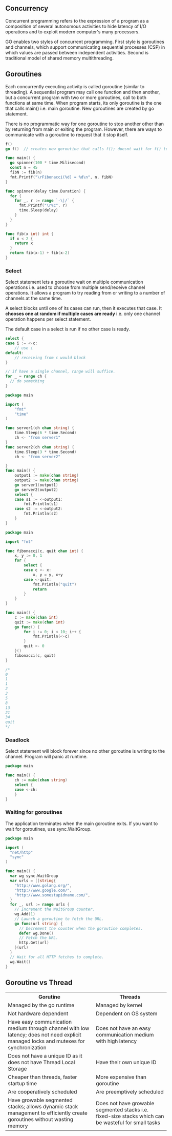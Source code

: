 ## Concurrency

Concurrent programming refers to the expression of a program as a composition of several autonomous activities to hide latency of I/O operations and to exploit modern computer's many processors.

GO enables two styles of concurrent programming. First style is goroutines and channels, which support communicating sequential processes (CSP) in which values are passed between independent activities. Second is traditional model of shared memory multithreading.

## Goroutines

Each concurrently executing activity is called goroutine (similar to threading). A sequential program may call one function and then another, but a concurrent program with two or more goroutines, call to both functions at same time. When program starts, its only goroutine is the one that calls main() i.e. main goroutine. New goroutines are created by go statement.

There is no programmatic way for one goroutine to stop another other than by returning from main or exiting the program. However, there are ways to communicate with a goroutine to request that it stop itself.

```go
f()
go f()  // creates new goroutine that calls f(); doesnt wait for f() to finish
```

```go
func main() {
  go spinner(100 * time.Milisecond)
  const n = 45
  fibN := fib(n)
  fmt.Printf("\rFibonacci(%d) = %d\n", n, fibN)
}

func spinner(delay time.Duration) {
  for {
    for _, r := range `-\|/` {
      fmt.Printf("\r%c", r)
      time.Sleep(delay)
    }
  }
}

func fib(x int) int {
  if x < 2 {
    return x
  }
  return fib(x-1) + fib(x-2)
}
```

### Select

Select statement lets a goroutine wait on multiple communication operations i.e. used to choose from multiple send/receive channel operations. It allows a program to try reading from or writing to a number of channels at the same time.

A select blocks until one of its cases can run, then it executes that case. It **chooses one at random if multiple cases are ready** i.e. only one channel operation happens per select statement.

The default case in a select is run if no other case is ready.

```go
select {
case i := <-c:
    // use i
default:
    // receiving from c would block
}

// if have a single channel, range will suffice.
for _ = range ch {
  // do something
}
```

```go
package main

import (
    "fmt"
    "time"
)

func server1(ch chan string) {
    time.Sleep(6 * time.Second)
    ch <- "from server1"
}
func server2(ch chan string) {
    time.Sleep(3 * time.Second)
    ch <- "from server2"

}
func main() {
    output1 := make(chan string)
    output2 := make(chan string)
    go server1(output1)
    go server2(output2)
    select {
    case s1 := <-output1:
        fmt.Println(s1)
    case s2 := <-output2:
        fmt.Println(s2)
    }
}
```

```go
package main

import "fmt"

func fibonacci(c, quit chan int) {
	x, y := 0, 1
	for {
		select {
		case c <- x:
			x, y = y, x+y
		case <-quit:
			fmt.Println("quit")
			return
		}
	}
}

func main() {
	c := make(chan int)
	quit := make(chan int)
	go func() {
		for i := 0; i < 10; i++ {
			fmt.Println(<-c)
		}
		quit <- 0
	}()
	fibonacci(c, quit)
}

/*
0
1
1
2
3
5
8
13
21
34
quit
*/

```

### Deadlock

Select statement will block forever since no other goroutine is writing to the channel. Program will panic at runtime.

```go
package main

func main() {
    ch := make(chan string)
    select {
    case <-ch:
    }
}
```

### Waiting for goroutines

The application terminates when the main goroutine exits. If you want to wait for goroutines, use sync.WaitGroup.

```go
package main

import (
  "net/http"
  "sync"
)

func main() {
  var wg sync.WaitGroup
  var urls = []string{
    "http://www.golang.org/",
    "http://www.google.com/",
    "http://www.somestupidname.com/",
  }
  for _, url := range urls {
    // Increment the WaitGroup counter.
    wg.Add(1)
    // Launch a goroutine to fetch the URL.
    go func(url string) {
      // Decrement the counter when the goroutine completes.
      defer wg.Done()
      // Fetch the URL.
      http.Get(url)
    }(url)
  }
  // Wait for all HTTP fetches to complete.
  wg.Wait()
}
```

## Goroutine vs Thread

<table>
<tr>
<th>Gorutine</th>
<th>Threads</th>
</tr>

<tr>
<td>Managed by the go runtime</td>
<td>Managed by kernel</td>
</tr>

<tr>
<td>Not hardware dependent</td>
<td>Dependent on OS system</td>
</tr>

<tr>
<td>Have easy communication medium through channel with low latency; does not need explicit managed locks and mutexes for synchronization</td>
<td>Does not have an easy communication medium with high latency</td>
</tr>

<tr>
<td>Does not have a unique ID as it does not have Thread Local Storage</td>
<td>Have their own unique ID</td>
</tr>

<tr>
<td>Cheaper than threads, faster startup time</td>
<td>More expensive than goroutine</td>
</tr>

<tr>
<td>Are cooperatively scheduled</td>
<td>Are preemptively scheduled</td>
</tr>

<tr>
<td>Have growable segmented stacks; allows dynamic stack management to efficiently create goroutines without wasting memory</td>
<td>Does not have growable segmented stacks i.e. fixed-size stacks which can be wasteful for small tasks</td>
</tr>

</table>
